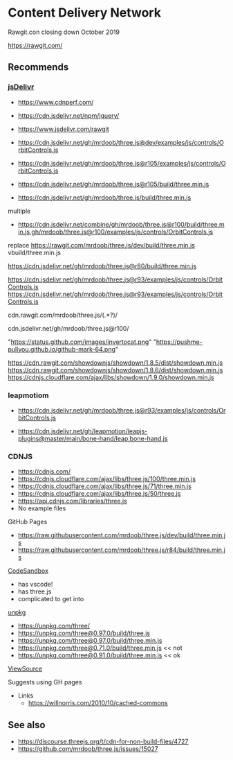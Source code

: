 # Content Delivery Network

Rawgit.con closing down October 2019

https://rawgit.com/


## Recommends

### [jsDelivr]( https://www.jsdelivr.com/ )

* https://www.cdnperf.com/
* https://cdn.jsdelivr.net/npm/jquery/
* https://www.jsdelivr.com/rawgit

* https://cdn.jsdelivr.net/gh/mrdoob/three.js@dev/examples/js/controls/OrbitControls.js
* https://cdn.jsdelivr.net/gh/mrdoob/three.js@r105/examples/js/controls/OrbitControls.js
* https://cdn.jsdelivr.net/gh/mrdoob/three.js@r105/build/three.min.js
* https://cdn.jsdelivr.net/gh/mrdoob/three.js/build/three.min.js

multiple

* https://cdn.jsdelivr.net/combine/gh/mrdoob/three.js@r100/build/three.min.js,gh/mrdoob/three.js@r100/examples/js/controls/OrbitControls.js

replace
https://rawgit.com/mrdoob/three.js/dev/build/three.min.js
vbuild/three.min.js

https://cdn.jsdelivr.net/gh/mrdoob/three.js@r80/build/three.min.js


https://cdn.jsdelivr.net/gh/mrdoob/three.js@r93/examples/js/controls/OrbitControls.js
https://cdn.jsdelivr.net/gh/mrdoob/three.js@r93/examples/js/controls/OrbitControls.js


<script src = "https://cdn.jsdelivr.net/gh/mrdoob/three.js@r100/build/three.min.js" ></script>
<script src = "https://cdn.jsdelivr.net/gh/mrdoob/three.js@r100/examples/js/controls/OrbitControls.js" ></script>

cdn.rawgit.com/mrdoob/three.js/(.*?)/


cdn.jsdelivr.net/gh/mrdoob/three.js@r100/


"https://status.github.com/images/invertocat.png"
"https://pushme-pullyou.github.io/github-mark-64.png"


https://cdn.rawgit.com/showdownjs/showdown/1.8.5/dist/showdown.min.js
https://cdn.rawgit.com/showdownjs/showdown/1.8.6/dist/showdown.min.js
https://cdnjs.cloudflare.com/ajax/libs/showdown/1.9.0/showdown.min.js

### leapmotiom

* https://cdn.jsdelivr.net/gh/mrdoob/three.js@r93/examples/js/controls/OrbitControls.js

* https://cdn.jsdelivr.net/gh/leapmotion/leapjs-plugins@master/main/bone-hand/leap.bone-hand.js


### CDNJS
* https://cdnjs.com/
* https://cdnjs.cloudflare.com/ajax/libs/three.js/100/three.min.js
* https://cdnjs.cloudflare.com/ajax/libs/three.js/71/three.min.js
* https://cdnjs.cloudflare.com/ajax/libs/three.js/50/three.js
* https://api.cdnjs.com/libraries/three.js
* No example files

GitHub Pages
* https://raw.githubusercontent.com/mrdoob/three.js/dev/build/three.min.js
* https://raw.githubusercontent.com/mrdoob/three.js/r84/build/three.min.js



[CodeSandbox]( https://codesandbox.io )
* has vscode!
* has three.js
* complicated to get into


[unpkg]( https://unpkg.com/#/ )
* https://unpkg.com/three/
* https://unpkg.com/three@0.97.0/build/three.js
* https://unpkg.com/three@0.97.0/build/three.min.js
* https://unpkg.com/three@0.71.0/build/three.min.js << not
* https://unpkg.com/three@0.91.0/build/three.min.js << ok


[ViewSource]( https://github.com/viewsource/viewsource.github.com )

Suggests using GH pages
* Links
	* https://willnorris.com/2010/10/cached-commons


## See also

 * https://discourse.threejs.org/t/cdn-for-non-build-files/4727
 * https://github.com/mrdoob/three.js/issues/15027
